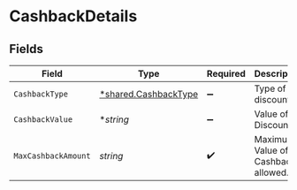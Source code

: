 # CashbackDetails


## Fields

| Field                                                              | Type                                                               | Required                                                           | Description                                                        |
| ------------------------------------------------------------------ | ------------------------------------------------------------------ | ------------------------------------------------------------------ | ------------------------------------------------------------------ |
| `CashbackType`                                                     | [*shared.CashbackType](../../../pkg/models/shared/cashbacktype.md) | :heavy_minus_sign:                                                 | Type of discount                                                   |
| `CashbackValue`                                                    | **string*                                                          | :heavy_minus_sign:                                                 | Value of Discount.                                                 |
| `MaxCashbackAmount`                                                | *string*                                                           | :heavy_check_mark:                                                 | Maximum Value of Cashback allowed.                                 |